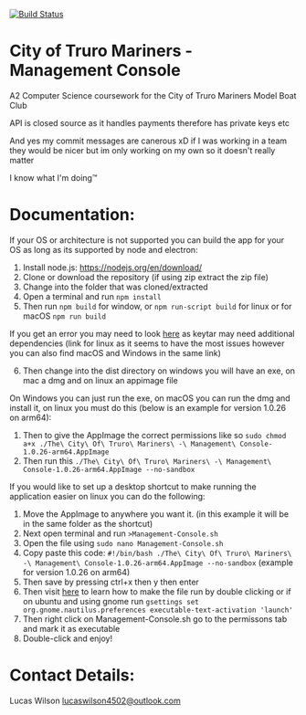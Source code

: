 [![Build Status](https://travis-ci.com/futurelucas4502/management-console.svg?branch=master)](https://travis-ci.com/futurelucas4502/management-console)
# City of Truro Mariners - Management Console
A2 Computer Science coursework for the City of Truro Mariners Model Boat Club

API is closed source as it handles payments therefore has private keys etc

And yes my commit messages are canerous xD if I was working in a team they would be nicer but im only working on my own so it doesn't really matter

I know what I'm doing:tm:

# Documentation:

If your OS or architecture is not supported you can build the app for your OS as long as its supported by node and electron:

1. Install node.js: https://nodejs.org/en/download/
2. Clone or download the repository (if using zip extract the zip file)
3. Change into the folder that was cloned/extracted
4. Open a terminal and run `npm install`
5. Then run `npm build` for window, or `npm run-script build` for linux or for macOS `npm run build`

If you get an error you may need to look [here](https://github.com/atom/node-keytar#on-linux) as keytar may need additional dependencies (link for linux as it seems to have the most issues however you can also find macOS and Windows in the same link)

6. Then change into the dist directory on windows you will have an exe, on mac a dmg and on linux an appimage file

On Windows you can just run the exe, on macOS you can run the dmg and install it, on linux you must do this (below is an example for version 1.0.26 on arm64):
1. Then to give the AppImage the correct permissions like so `sudo chmod a+x ./The\ City\ Of\ Truro\ Mariners\ -\ Management\ Console-1.0.26-arm64.AppImage`
2. Then run this `./The\ City\ Of\ Truro\ Mariners\ -\ Management\ Console-1.0.26-arm64.AppImage --no-sandbox`

If you would like to set up a desktop shortcut to make running the application easier  on linux you can do the following:
1. Move the AppImage to anywhere you want it. (in this example it will be in the same folder as the shortcut)
2. Next open terminal and run `>Management-Console.sh`
3. Open the file using `sudo nano Management-Console.sh`
4. Copy paste this code: ```#!/bin/bash
./The\ City\ Of\ Truro\ Mariners\ -\ Management\ Console-1.0.26-arm64.AppImage --no-sandbox``` (example for version 1.0.26 on arm64)
5. Then save by pressing ctrl+x then y then enter
6. Then visit [here](https://askubuntu.com/a/305776) to learn how to make the file run by double clicking or if on ubuntu and using gnome run `gsettings set org.gnome.nautilus.preferences executable-text-activation 'launch'`
7. Then right click on Management-Console.sh go to the permissons tab and mark it as executable
8. Double-click and enjoy!

# Contact Details:

Lucas Wilson <lucaswilson4502@outlook.com>
